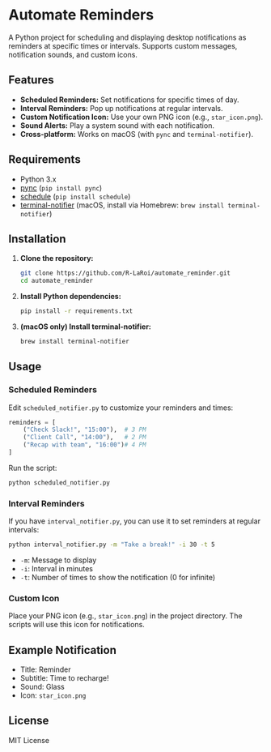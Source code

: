 # Automate Reminders

A Python project for scheduling and displaying desktop notifications as reminders at specific times or intervals. Supports custom messages, notification sounds, and custom icons.

## Features

- **Scheduled Reminders:** Set notifications for specific times of day.
- **Interval Reminders:** Pop up notifications at regular intervals.
- **Custom Notification Icon:** Use your own PNG icon (e.g., `star_icon.png`).
- **Sound Alerts:** Play a system sound with each notification.
- **Cross-platform:** Works on macOS (with `pync` and `terminal-notifier`).

## Requirements

- Python 3.x
- [pync](https://github.com/setem/pync) (`pip install pync`)
- [schedule](https://pypi.org/project/schedule/) (`pip install schedule`)
- [terminal-notifier](https://github.com/julienXX/terminal-notifier) (macOS, install via Homebrew: `brew install terminal-notifier`)

## Installation

1. **Clone the repository:**

   ```sh
   git clone https://github.com/R-LaRoi/automate_reminder.git
   cd automate_reminder
   ```

2. **Install Python dependencies:**

   ```sh
   pip install -r requirements.txt
   ```

3. **(macOS only) Install terminal-notifier:**
   ```sh
   brew install terminal-notifier
   ```

## Usage

### Scheduled Reminders

Edit `scheduled_notifier.py` to customize your reminders and times:

```python
reminders = [
    ("Check Slack!", "15:00"),  # 3 PM
    ("Client Call", "14:00"),   # 2 PM
    ("Recap with team", "16:00")# 4 PM
]
```

Run the script:

```sh
python scheduled_notifier.py
```

### Interval Reminders

If you have `interval_notifier.py`, you can use it to set reminders at regular intervals:

```sh
python interval_notifier.py -m "Take a break!" -i 30 -t 5
```

- `-m`: Message to display
- `-i`: Interval in minutes
- `-t`: Number of times to show the notification (0 for infinite)

### Custom Icon

Place your PNG icon (e.g., `star_icon.png`) in the project directory. The scripts will use this icon for notifications.

## Example Notification

- Title: Reminder
- Subtitle: Time to recharge!
- Sound: Glass
- Icon: `star_icon.png`

## License

MIT License
